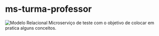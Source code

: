 # ms-turma-professor
![Modelo Relacional]([https://user-images.githubusercontent.com/83607914/204623535-ebdb4cc3-b166-4d73-9840-ebd835dbd5d6.png](https://spaceprogrammer.com/wp-content/uploads/2017/09/exemplo-de-DER.jpg))
Microserviço de teste com o objetivo de colocar em pratica alguns conceitos.
